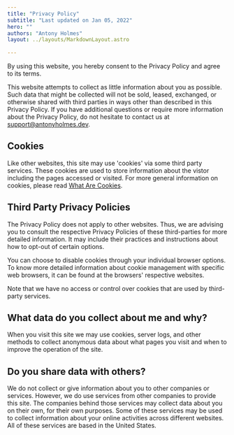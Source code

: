 ```yaml
---
title: "Privacy Policy"
subtitle: "Last updated on Jan 05, 2022"
hero: ""
authors: "Antony Holmes"
layout: ../layouts/MarkdownLayout.astro
 
---
```


By using this website, you hereby consent to the Privacy Policy and agree to its terms.

This website attempts to collect as little information about you as possible. Such data that might be collected will not be sold, leased, exchanged, or otherwise shared with third parties in ways other than described in this Privacy Policy. If you have additional questions or require more information about the Privacy Policy, do not hesitate to contact us at [support@antonyholmes.dev](support@antonyholmes.dev).

## Cookies

Like other websites, this site may use 'cookies' via some third party services. These cookies are used to store information about the vistor including the pages accessed or visited. For more general information on cookies, please read [What Are Cookies](https://www.cookieconsent.com/what-are-cookies/).

## Third Party Privacy Policies

The Privacy Policy does not apply to other websites. Thus, we are advising you to consult the respective Privacy Policies of these third-parties for more detailed information. It may include their practices and instructions about how to opt-out of certain options.

You can choose to disable cookies through your individual browser options. To know more detailed information about cookie management with specific web browsers, it can be found at the browsers' respective websites.

Note that we have no access or control over cookies that are used by third-party services.

## What data do you collect about me and why?

When you visit this site we may use cookies, server logs, and other methods to collect anonymous data about what pages you visit and when to improve the operation of the site.

## Do you share data with others?

We do not collect or give information about you to other companies or services. However, we do use services from other companies to provide this site. The companies behind those services may collect data about you on their own, for their own purposes. Some of these services may be used to collect information about your online activities across different websites. All of these services are based in the United States.
